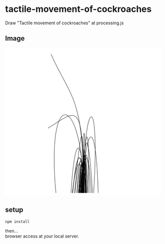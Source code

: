 # tactile-movement-of-cockroaches
Draw "Tactile movement of cockroaches" at processing.js



## Image

![gif image](./gif/gif_image.gif)

## setup

	npm install
	
then...<br>
browser access at your local server.